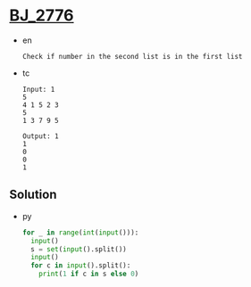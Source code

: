 # [BJ_2776](https://acmicpc.net/problem/2776)

* en

  ```en
  Check if number in the second list is in the first list
  ```

* tc

  ```tc
  Input: 1
  5
  4 1 5 2 3
  5
  1 3 7 9 5

  Output: 1
  1
  0
  0
  1
  ```

## Solution

* py

  ```py
  for _ in range(int(input())):
    input()
    s = set(input().split())
    input()
    for c in input().split():
      print(1 if c in s else 0)
  ```
